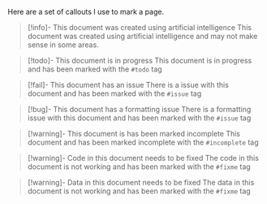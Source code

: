 Here are a set of callouts I use to mark a page.

> [!info]- This document was created using artificial intelligence
> This document was created using artificial intelligence and may not make sense in some areas.

> [!todo]- This document is in progress
> This document is in progress and has been marked with the `#todo` tag

> [!fail]- This document has an issue
> There is a issue with this document and has been marked with the `#issue` tag

> [!bug]- This document has a formatting issue
> There is a formatting issue with this document and has been marked with the `#issue` tag

> [!warning]- This document is has been marked incomplete
> This document and has been marked incomplete with the `#incomplete` tag

> [!warning]- Code in this document needs to be fixed
> The code in this document is not working and has been marked with the `#fixme` tag

> [!warning]- Data in this document needs to be fixed
> The data in this document is not working and has been marked with the `#fixme` tag
